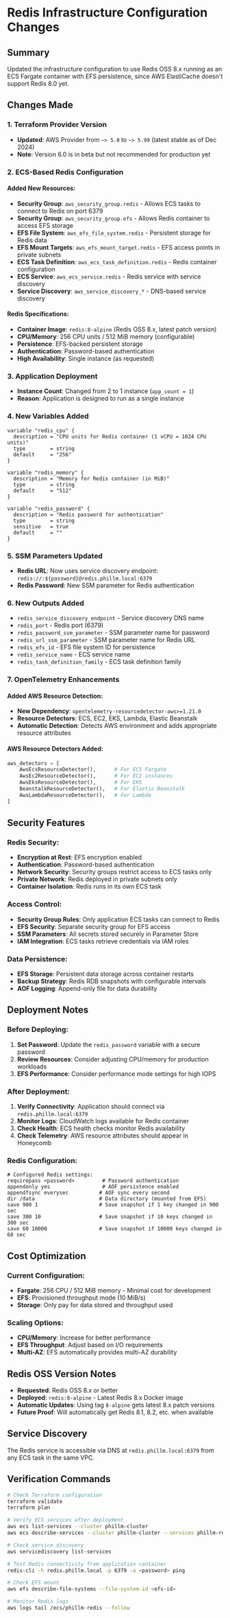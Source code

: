 # Redis Infrastructure Configuration Changes

## Summary

Updated the infrastructure configuration to use Redis OSS 8.x running as an ECS Fargate container with EFS persistence, since AWS ElastiCache doesn't support Redis 8.0 yet.

## Changes Made

### 1. Terraform Provider Version
- **Updated**: AWS Provider from `~> 5.0` to `~> 5.99` (latest stable as of Dec 2024)
- **Note**: Version 6.0 is in beta but not recommended for production yet

### 2. ECS-Based Redis Configuration

#### Added New Resources:
- **Security Group**: `aws_security_group.redis` - Allows ECS tasks to connect to Redis on port 6379
- **Security Group**: `aws_security_group.efs` - Allows Redis container to access EFS storage
- **EFS File System**: `aws_efs_file_system.redis` - Persistent storage for Redis data
- **EFS Mount Targets**: `aws_efs_mount_target.redis` - EFS access points in private subnets
- **ECS Task Definition**: `aws_ecs_task_definition.redis` - Redis container configuration
- **ECS Service**: `aws_ecs_service.redis` - Redis service with service discovery
- **Service Discovery**: `aws_service_discovery_*` - DNS-based service discovery

#### Redis Specifications:
- **Container Image**: `redis:8-alpine` (Redis OSS 8.x, latest patch version)
- **CPU/Memory**: 256 CPU units / 512 MiB memory (configurable)
- **Persistence**: EFS-backed persistent storage
- **Authentication**: Password-based authentication
- **High Availability**: Single instance (as requested)

### 3. Application Deployment
- **Instance Count**: Changed from 2 to 1 instance (`app_count = 1`)
- **Reason**: Application is designed to run as a single instance

### 4. New Variables Added
```hcl
variable "redis_cpu" {
  description = "CPU units for Redis container (1 vCPU = 1024 CPU units)"
  type        = string
  default     = "256"
}

variable "redis_memory" {
  description = "Memory for Redis container (in MiB)"
  type        = string
  default     = "512"
}

variable "redis_password" {
  description = "Redis password for authentication"
  type        = string
  sensitive   = true
  default     = ""
}
```

### 5. SSM Parameters Updated
- **Redis URL**: Now uses service discovery endpoint: `redis://:${password}@redis.phillm.local:6379`
- **Redis Password**: New SSM parameter for Redis authentication

### 6. New Outputs Added
- `redis_service_discovery_endpoint` - Service discovery DNS name
- `redis_port` - Redis port (6379)
- `redis_password_ssm_parameter` - SSM parameter name for password
- `redis_url_ssm_parameter` - SSM parameter name for Redis URL
- `redis_efs_id` - EFS file system ID for persistence
- `redis_service_name` - ECS service name
- `redis_task_definition_family` - ECS task definition family

### 7. OpenTelemetry Enhancements

#### Added AWS Resource Detection:
- **New Dependency**: `opentelemetry-resourcedetector-aws>=1.21.0`
- **Resource Detectors**: ECS, EC2, EKS, Lambda, Elastic Beanstalk
- **Automatic Detection**: Detects AWS environment and adds appropriate resource attributes

#### AWS Resource Detectors Added:
```python
aws_detectors = [
    AwsEcsResourceDetector(),      # For ECS Fargate
    AwsEc2ResourceDetector(),      # For EC2 instances  
    AwsEksResourceDetector(),      # For EKS
    BeanstalkResourceDetector(),   # For Elastic Beanstalk
    AwsLambdaResourceDetector(),   # For Lambda
]
```

## Security Features

### Redis Security:
- **Encryption at Rest**: EFS encryption enabled
- **Authentication**: Password-based authentication
- **Network Security**: Security groups restrict access to ECS tasks only
- **Private Network**: Redis deployed in private subnets only
- **Container Isolation**: Redis runs in its own ECS task

### Access Control:
- **Security Group Rules**: Only application ECS tasks can connect to Redis
- **EFS Security**: Separate security group for EFS access
- **SSM Parameters**: All secrets stored securely in Parameter Store
- **IAM Integration**: ECS tasks retrieve credentials via IAM roles

### Data Persistence:
- **EFS Storage**: Persistent data storage across container restarts
- **Backup Strategy**: Redis RDB snapshots with configurable intervals
- **AOF Logging**: Append-only file for data durability

## Deployment Notes

### Before Deploying:
1. **Set Password**: Update the `redis_password` variable with a secure password
2. **Review Resources**: Consider adjusting CPU/memory for production workloads
3. **EFS Performance**: Consider performance mode settings for high IOPS

### After Deployment:
1. **Verify Connectivity**: Application should connect via `redis.phillm.local:6379`
2. **Monitor Logs**: CloudWatch logs available for Redis container
3. **Check Health**: ECS health checks monitor Redis availability
4. **Check Telemetry**: AWS resource attributes should appear in Honeycomb

### Redis Configuration:
```redis
# Configured Redis settings:
requirepass <password>         # Password authentication
appendonly yes                 # AOF persistence enabled
appendfsync everysec          # AOF sync every second
dir /data                     # Data directory (mounted from EFS)
save 900 1                    # Save snapshot if 1 key changed in 900 sec
save 300 10                   # Save snapshot if 10 keys changed in 300 sec
save 60 10000                 # Save snapshot if 10000 keys changed in 60 sec
```

## Cost Optimization

### Current Configuration:
- **Fargate**: 256 CPU / 512 MiB memory - Minimal cost for development
- **EFS**: Provisioned throughput mode (10 MiB/s)
- **Storage**: Only pay for data stored and throughput used

### Scaling Options:
- **CPU/Memory**: Increase for better performance
- **EFS Throughput**: Adjust based on I/O requirements
- **Multi-AZ**: EFS automatically provides multi-AZ durability

## Redis OSS Version Notes

- **Requested**: Redis OSS 8.x or better
- **Deployed**: `redis:8-alpine` - Latest Redis 8.x Docker image
- **Automatic Updates**: Using tag `8-alpine` gets latest 8.x patch versions
- **Future Proof**: Will automatically get Redis 8.1, 8.2, etc. when available

## Service Discovery

The Redis service is accessible via DNS at `redis.phillm.local:6379` from any ECS task in the same VPC.

## Verification Commands

```bash
# Check Terraform configuration
terraform validate
terraform plan

# Verify ECS services after deployment
aws ecs list-services --cluster phillm-cluster
aws ecs describe-services --cluster phillm-cluster --services phillm-redis

# Check service discovery
aws servicediscovery list-services

# Test Redis connectivity from application container
redis-cli -h redis.phillm.local -p 6379 -a <password> ping

# Check EFS mount
aws efs describe-file-systems --file-system-id <efs-id>

# Monitor Redis logs
aws logs tail /ecs/phillm-redis --follow
```